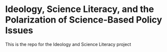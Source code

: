 # Ideology, Science Literacy, and the Polarization of Science-Based Policy Issues

This is the repo for the Ideology and Science Literacy project
